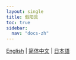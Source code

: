 ```yaml
---
layout: single
title: 假阳具
toc: true
sidebar:
  nav: "docs-zh"
---
```

[English](/dancexr/features/dildo) | [简体中文](/zh/dancexr/features/dildo) | [日本語](/jp/dancexr/features/dildo)

